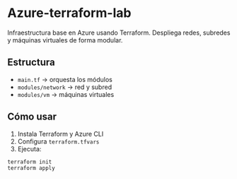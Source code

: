 # Azure-terraform-lab
Infraestructura base en Azure usando Terraform. Despliega redes, subredes y máquinas virtuales de forma modular.

## Estructura

- `main.tf` → orquesta los módulos
- `modules/network` → red y subred
- `modules/vm` → máquinas virtuales

## Cómo usar

1. Instala Terraform y Azure CLI
2. Configura `terraform.tfvars`
3. Ejecuta:

```bash
terraform init
terraform apply
